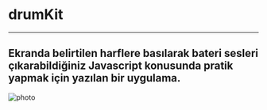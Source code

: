 # drumKit
---
Ekranda belirtilen harflere basılarak bateri sesleri çıkarabildiğiniz Javascript konusunda pratik yapmak için yazılan bir uygulama.
---
![photo](https://user-images.githubusercontent.com/58556840/155861242-0d2642a4-e94b-4f96-bb55-e23c4a4f9030.png)
